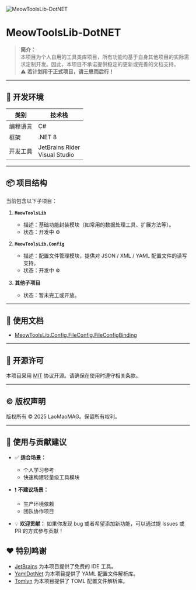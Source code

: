 ![MeowToolsLib-DotNET](https://socialify.git.ci/LaoMaoMAG/MeowToolsLib-DotNET/image?description=1&font=Jost&forks=1&issues=1&language=1&logo=https%3A%2F%2Fmeowartgame.com%2Fmeow-tools-lib-icon.png&name=1&pattern=Circuit+Board&pulls=1&stargazers=1&tab=readme-ov-file%3Flanguage%3D1&theme=Auto)

# MeowToolsLib-DotNET

> **简介：**  
本项目为个人自用的工具类库项目，所有功能均基于自身其他项目的实际需求定制开发。因此，本项目不承诺提供稳定的更新或完善的文档支持。  
⚠️ **若计划用于正式项目，请三思而后行！**

---

## 🧰 开发环境

| 类别       | 技术栈             |
|------------|--------------------|
| 编程语言   | C#                 |
| 框架       | .NET 8             |
| 开发工具   | JetBrains Rider<br>Visual Studio|

---

## 📦 项目结构

当前包含以下子项目：

1. **`MeowToolsLib`**
    - 描述：基础功能封装模块（如常用的数据处理工具、扩展方法等）。
    - 状态：开发中 ⚙️

2. **`MeowToolsLib.Config`**
    - 描述：配置文件管理模块，提供对 JSON / XML / YAML 配置文件的读写支持。
    - 状态：开发中 ⚙️

3. **其他子项目**
    - 状态：暂未完工或开放。

---

## 📖 使用文档

- [MeowToolsLib.Config.FileConfig.FileConfigBinding](doc/zh-cn/FileConfigBinding.md)

---

## 📜 开源许可

本项目采用 [MIT](https://github.com/LaoMaoMAG/MeowToolsLib-DotNET/blob/master/LICENSE) 协议开源。请确保在使用时遵守相关条款。

---

## © 版权声明

版权所有 © 2025 LaoMaoMAG。保留所有权利。

---

## 📌 使用与贡献建议

- ✅ **适合场景：**
    - 个人学习参考
    - 快速构建轻量级工具模块

- ❗ **不建议场景：**
    - 生产环境依赖
    - 团队协作项目

- 💡 **欢迎贡献：**
  如果你发现 bug 或者希望添加新功能，可以通过提 Issues 或 PR 的方式参与贡献！


## ❤️ 特别鸣谢
- [JetBrains](https://www.jetbrains.com/) 为本项目提供了免费的 IDE 工具。
- [YamlDotNet](https://github.com/aaubry/YamlDotNet) 为本项目提供了 YAML 配置文件解析库。
- [Tomlyn](https://github.com/xoofx/Tomlyn) 为本项目提供了 TOML 配置文件解析库。
